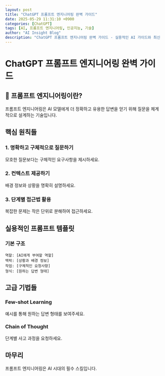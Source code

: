 ```yaml
---
layout: post
title: "ChatGPT 프롬프트 엔지니어링 완벽 가이드"
date: 2025-05-29 11:31:10 +0900
categories: [ChatGPT]
tags: [AI, 프롬프트 엔지니어링, 인공지능, 기술]
author: "AI Insight Blog"
description: "ChatGPT 프롬프트 엔지니어링 완벽 가이드 - 실용적인 AI 가이드와 최신 트렌드"
---
```


# ChatGPT 프롬프트 엔지니어링 완벽 가이드

## 🎯 프롬프트 엔지니어링이란?
프롬프트 엔지니어링은 AI 모델에게 더 정확하고 유용한 답변을 얻기 위해 질문을 체계적으로 설계하는 기술입니다.

## 핵심 원칙들

### 1. 명확하고 구체적으로 질문하기
모호한 질문보다는 구체적인 요구사항을 제시하세요.

### 2. 컨텍스트 제공하기
배경 정보와 상황을 명확히 설명하세요.

### 3. 단계별 접근법 활용
복잡한 문제는 작은 단위로 분해하여 접근하세요.

## 실용적인 프롬프트 템플릿

### 기본 구조
```
역할: [AI에게 부여할 역할]
맥락: [상황과 배경 정보]  
작업: [구체적인 요청사항]
형식: [원하는 답변 형태]
```

## 고급 기법들

### Few-shot Learning
예시를 통해 원하는 답변 형태를 보여주세요.

### Chain of Thought
단계별 사고 과정을 요청하세요.

## 마무리
프롬프트 엔지니어링은 AI 시대의 필수 스킬입니다.